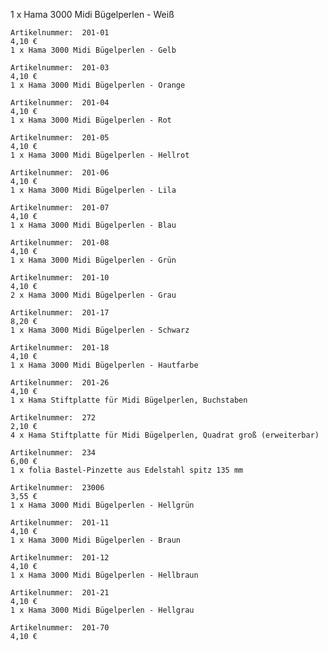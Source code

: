 1 x Hama 3000 Midi Bügelperlen - Weiß
 
	Artikelnummer: 	201-01
	4,10 €
	1 x Hama 3000 Midi Bügelperlen - Gelb
 
	Artikelnummer: 	201-03
	4,10 €
	1 x Hama 3000 Midi Bügelperlen - Orange
 
	Artikelnummer: 	201-04
	4,10 €
	1 x Hama 3000 Midi Bügelperlen - Rot
 
	Artikelnummer: 	201-05
	4,10 €
	1 x Hama 3000 Midi Bügelperlen - Hellrot
 
	Artikelnummer: 	201-06
	4,10 €
	1 x Hama 3000 Midi Bügelperlen - Lila
 
	Artikelnummer: 	201-07
	4,10 €
	1 x Hama 3000 Midi Bügelperlen - Blau
 
	Artikelnummer: 	201-08
	4,10 €
	1 x Hama 3000 Midi Bügelperlen - Grün
 
	Artikelnummer: 	201-10
	4,10 €
	2 x Hama 3000 Midi Bügelperlen - Grau
 
	Artikelnummer: 	201-17
	8,20 €
	1 x Hama 3000 Midi Bügelperlen - Schwarz
 
	Artikelnummer: 	201-18
	4,10 €
	1 x Hama 3000 Midi Bügelperlen - Hautfarbe
 
	Artikelnummer: 	201-26
	4,10 €
	1 x Hama Stiftplatte für Midi Bügelperlen, Buchstaben
 
	Artikelnummer: 	272
	2,10 €
	4 x Hama Stiftplatte für Midi Bügelperlen, Quadrat groß (erweiterbar)
 
	Artikelnummer: 	234
	6,00 €
	1 x folia Bastel-Pinzette aus Edelstahl spitz 135 mm
 
	Artikelnummer: 	23006
	3,55 €
	1 x Hama 3000 Midi Bügelperlen - Hellgrün
 
	Artikelnummer: 	201-11
	4,10 €
	1 x Hama 3000 Midi Bügelperlen - Braun
 
	Artikelnummer: 	201-12
	4,10 €
	1 x Hama 3000 Midi Bügelperlen - Hellbraun
 
	Artikelnummer: 	201-21
	4,10 €
	1 x Hama 3000 Midi Bügelperlen - Hellgrau
 
	Artikelnummer: 	201-70
	4,10 € 
